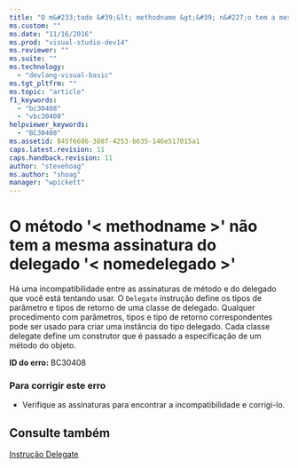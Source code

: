 ```yaml
---
title: "O m&#233;todo &#39;&lt; methodname &gt;&#39; n&#227;o tem a mesma assinatura do delegado &#39;&lt; nomedelegado &gt;&#39; | Microsoft Docs"
ms.custom: ""
ms.date: "11/16/2016"
ms.prod: "visual-studio-dev14"
ms.reviewer: ""
ms.suite: ""
ms.technology: 
  - "devlang-visual-basic"
ms.tgt_pltfrm: ""
ms.topic: "article"
f1_keywords: 
  - "bc30408"
  - "vbc30408"
helpviewer_keywords: 
  - "BC30408"
ms.assetid: 845f6686-388f-4253-b635-146e517015a1
caps.latest.revision: 11
caps.handback.revision: 11
author: "stevehoag"
ms.author: "shoag"
manager: "wpickett"
---
```

# O m&#233;todo &#39;&lt; methodname &gt;&#39; n&#227;o tem a mesma assinatura do delegado &#39;&lt; nomedelegado &gt;&#39;
Há uma incompatibilidade entre as assinaturas de método e do delegado que você está tentando usar. O `Delegate` instrução define os tipos de parâmetro e tipos de retorno de uma classe de delegado. Qualquer procedimento com parâmetros, tipos e tipo de retorno correspondentes pode ser usado para criar uma instância do tipo delegado. Cada classe delegate define um construtor que é passado a especificação de um método do objeto.  
  
 **ID do erro:** BC30408  
  
### Para corrigir este erro  
  
-   Verifique as assinaturas para encontrar a incompatibilidade e corrigi\-lo.  
  
## Consulte também  
 [Instrução Delegate](../../visual-basic/language-reference/statements/delegate-statement.md)